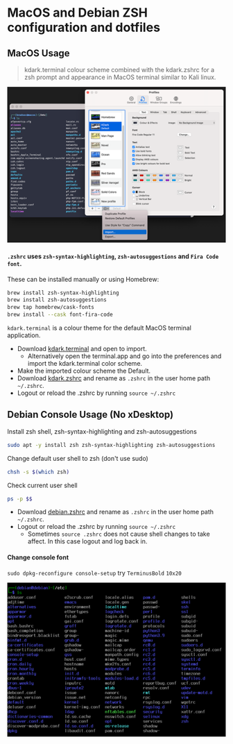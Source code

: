 # MacOS and Debian ZSH configuration and dotfiles

## MacOS Usage
> kdark.terminal colour scheme combined with the kdark.zshrc for a zsh prompt and appearance in MacOS terminal similar to Kali linux.  

![kdark.terminal](/previewmacos.png)

#### `.zshrc` uses `zsh-syntax-highlighting`, `zsh-autosuggestions` and `Fira Code font`.

These can be installed manually or using Homebrew:

```sh
brew install zsh-syntax-highlighting
brew install zsh-autosuggestions
brew tap homebrew/cask-fonts
brew install --cask font-fira-code
```
`kdark.terminal` is a colour theme for the default MacOS terminal application. 

- Download [kdark.terminal](https://github.com/bradsec/zsh/blob/main/kdark.terminal) and open to import. 
  - Alternatively open the terminal.app and go into the preferences and import the kdark.terminal color scheme. 
- Make the imported colour scheme the Default.  
- Download [kdark.zshrc](https://github.com/bradsec/zsh/blob/main/kdark.zshrc) and rename as `.zshrc` in the user home path `~/.zshrc`.  
- Logout or reload the .zshrc by running `source ~/.zshrc`


## Debian Console Usage (No xDesktop)
Install zsh shell, zsh-syntax-highlighting and zsh-autosuggestions
```sh
sudo apt -y install zsh zsh-syntax-highlighting zsh-autosuggestions
```
Change default user shell to zsh (don't use sudo)  
```sh
chsh -s $(which zsh)
```
Check current user shell
```sh
ps -p $$
```

- Download [debian.zshrc](https://github.com/bradsec/zsh/blob/main/debian.zshrc) and rename as `.zshrc` in the user home path `~/.zshrc`.  
- Logout or reload the .zshrc by running `source ~/.zshrc`  
  - Sometimes `source .zshrc` does not cause shell changes to take affect. In this case logout and log back in.  

#### Change console font
`sudo dpkg-reconfigure console-setup` try `TerminusBold` `10x20`

![debian.console](/previewdebian.png)
